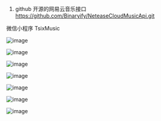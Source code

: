 1. github 开源的网易云音乐接口 https://github.com/Binaryify/NeteaseCloudMusicApi.git

微信小程序 TsixMusic

![image](https://gitee.com/Tsix666/imgbad/raw/master/img/1642649601131.jpg)

![image](https://gitee.com/Tsix666/imgbad/raw/master/img/1642649601127.jpg)

![image](https://gitee.com/Tsix666/imgbad/raw/master/img/1642649601147.jpg)

![image](https://gitee.com/Tsix666/imgbad/raw/master/img/1642649601142.jpg)

![image](https://gitee.com/Tsix666/imgbad/raw/master/img/1642649601138.jpg)

![image](https://gitee.com/Tsix666/imgbad/raw/master/img/1642649601134.jpg)

![image](https://gitee.com/Tsix666/imgbad/raw/master/img/1642649601152.jpg)